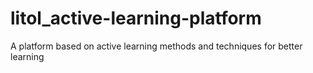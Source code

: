 # litol_active-learning-platform
A platform based on active learning methods and techniques for better learning
